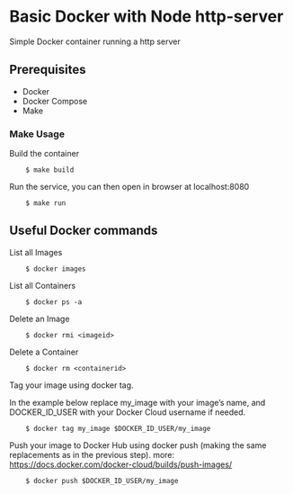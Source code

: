 # Basic Docker with Node http-server

Simple Docker container running a http server

## Prerequisites ##

- Docker
- Docker Compose
- Make

### Make Usage ###
Build the container

```
    $ make build
```
Run the service, you can then open in browser at localhost:8080

```
    $ make run
```

## Useful Docker commands ##

List all Images

```
    $ docker images 
```
 
List all Containers

```
    $ docker ps -a
```

Delete an Image

```
    $ docker rmi <imageid>
```

Delete a Container

```
    $ docker rm <containerid>
```

Tag your image using docker tag.

In the example below replace my_image with your image’s name, and DOCKER_ID_USER with your Docker Cloud username if needed.

```
    $ docker tag my_image $DOCKER_ID_USER/my_image
```

Push your image to Docker Hub using docker push (making the same replacements as in the previous step). more: https://docs.docker.com/docker-cloud/builds/push-images/

```
    $ docker push $DOCKER_ID_USER/my_image
```